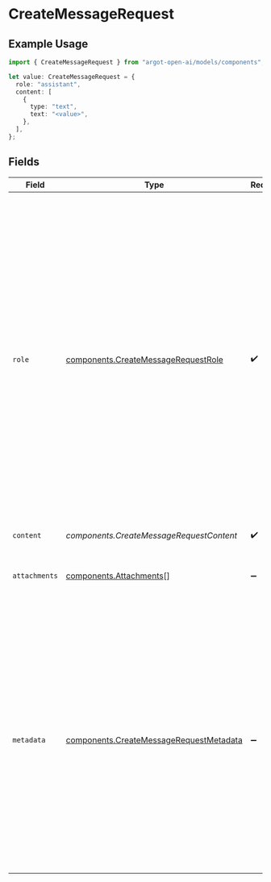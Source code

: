 # CreateMessageRequest

## Example Usage

```typescript
import { CreateMessageRequest } from "argot-open-ai/models/components";

let value: CreateMessageRequest = {
  role: "assistant",
  content: [
    {
      type: "text",
      text: "<value>",
    },
  ],
};
```

## Fields

| Field                                                                                                                                                                                                                                                                                                                                                          | Type                                                                                                                                                                                                                                                                                                                                                           | Required                                                                                                                                                                                                                                                                                                                                                       | Description                                                                                                                                                                                                                                                                                                                                                    |
| -------------------------------------------------------------------------------------------------------------------------------------------------------------------------------------------------------------------------------------------------------------------------------------------------------------------------------------------------------------- | -------------------------------------------------------------------------------------------------------------------------------------------------------------------------------------------------------------------------------------------------------------------------------------------------------------------------------------------------------------- | -------------------------------------------------------------------------------------------------------------------------------------------------------------------------------------------------------------------------------------------------------------------------------------------------------------------------------------------------------------- | -------------------------------------------------------------------------------------------------------------------------------------------------------------------------------------------------------------------------------------------------------------------------------------------------------------------------------------------------------------- |
| `role`                                                                                                                                                                                                                                                                                                                                                         | [components.CreateMessageRequestRole](../../models/components/createmessagerequestrole.md)                                                                                                                                                                                                                                                                     | :heavy_check_mark:                                                                                                                                                                                                                                                                                                                                             | The role of the entity that is creating the message. Allowed values include:<br/>- `user`: Indicates the message is sent by an actual user and should be used in most cases to represent user-generated messages.<br/>- `assistant`: Indicates the message is generated by the assistant. Use this value to insert messages from the assistant into the conversation.<br/> |
| `content`                                                                                                                                                                                                                                                                                                                                                      | *components.CreateMessageRequestContent*                                                                                                                                                                                                                                                                                                                       | :heavy_check_mark:                                                                                                                                                                                                                                                                                                                                             | N/A                                                                                                                                                                                                                                                                                                                                                            |
| `attachments`                                                                                                                                                                                                                                                                                                                                                  | [components.Attachments](../../models/components/attachments.md)[]                                                                                                                                                                                                                                                                                             | :heavy_minus_sign:                                                                                                                                                                                                                                                                                                                                             | A list of files attached to the message, and the tools they should be added to.                                                                                                                                                                                                                                                                                |
| `metadata`                                                                                                                                                                                                                                                                                                                                                     | [components.CreateMessageRequestMetadata](../../models/components/createmessagerequestmetadata.md)                                                                                                                                                                                                                                                             | :heavy_minus_sign:                                                                                                                                                                                                                                                                                                                                             | Set of 16 key-value pairs that can be attached to an object. This can be useful for storing additional information about the object in a structured format. Keys can be a maximum of 64 characters long and values can be a maximum of 512 characters long.<br/>                                                                                               |